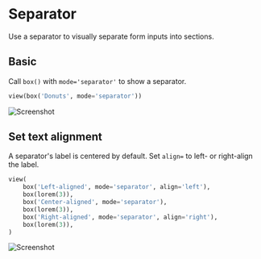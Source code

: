 # Separator

Use a separator to visually separate form inputs into sections.

## Basic

Call `box()` with `mode='separator'` to show a separator.


```py
view(box('Donuts', mode='separator'))
```


![Screenshot](assets/screenshots/separator_basic.png)


## Set text alignment

A separator's label is centered by default.
Set `align=` to left- or right-align the label.


```py
view(
    box('Left-aligned', mode='separator', align='left'),
    box(lorem(3)),
    box('Center-aligned', mode='separator'),
    box(lorem(3)),
    box('Right-aligned', mode='separator', align='right'),
    box(lorem(3)),
)
```


![Screenshot](assets/screenshots/separator_align.png)
